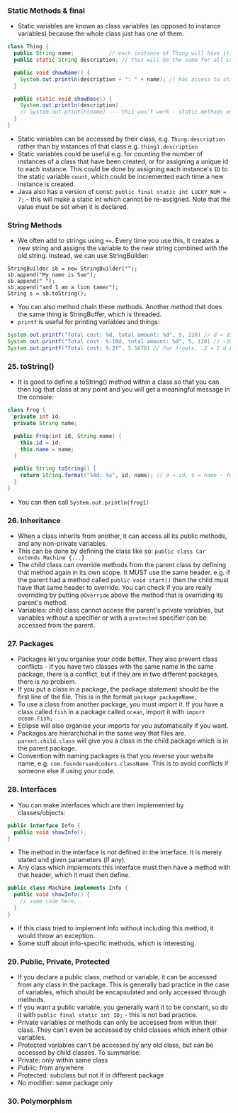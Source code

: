 ### Static Methods & final
* Static variables are known as class variables (as opposed to instance variables) because the whole class just has one of them. 
```java
class Thing {
  public String name;           // each instance of Thing will have its own name
  public static String description; // this will be the same for all instances of Thing

  public void showName() {
    System.out.println(description + ": " + name); // has access to static and non-static variables.
  }

  public static void showDesc() {
    System.out.println(description)
    // System.out.println(name) --- this won't work - static methods only have access to static variables.
  }
}
```
* Static variables can be accessed by their class, e.g. `Thing.description` rather than by instances of that class e.g. `thing1.description`
* Static variables could be useful e.g. for counting the number of instances of a class that have been created, or for assigning a unique id to each instance. This could be done by assigning each instance's `ID` to the static variable `count`, which could be incremented each time a new instance is created.
* Java also has a version of const: `public final static int LUCKY_NUM = 7;` - this will make a static int which cannot be re-assigned. Note that the value must be set when it is declared.

### String Methods
* We often add to strings using `+=`. Every time you use this, it creates a new string and assigns the variable to the new string combined with the old string. Instead, we can use StringBuilder:
```
StringBuilder sb = new StringBuilder("");
sb.append("My name is Sue");
sb.append(" ");
sb.append("and I am a lion tamer");
String s = sb.toString();
```
* You can also method chain these methods. Another method that does the same thing is StringBuffer, which is threaded.
* `printf` is useful for printing variables and things: 
```java
System.out.printf("Total cost: %d, total amount: %d", 5, 120) // d = digit
System.out.printf("Total cost: %-10d, total amount: %d", 5, 120) // -10 = field 10 chars wide
System.out.printf("Total cost: %.2f", 5.5678) // for floats, .2 = 2 d.p.
```

### 25. toString()
* It is good to define a toString() method within a class so that you can then log that class at any point and you will get a meaningful message in the console:
```java
class Frog {
  private int id;
  private String name;

  public Frog(int id, String name) {
    this.id = id;
    this.name = name;
  }

  public String toString() {
    return String.format("%4d: %s", id, name); // d = id, s = name - formatted strings!
  }
}
```
* You can then call `System.out.println(frog1)` 

### 26. Inheritance
* When a class inherits from another, it can access all its public methods, and any non-private variables.
* This can be done by defining the class like so: `public class Car extends Machine {...}`
* The child class can override methods from the parent class by defining that method again in its own scope. It MUST use the same header. e.g. if the parent had a method called `public void start()` then the child must have that same header to override. You can check if you are really overriding by putting `@Override` above the method that is overriding its parent's method.
* Variables: child class cannot access the parent's private variables, but variables without a specifier or with a `protected` specifier can be accessed from the parent.

### 27. Packages
* Packages let you organise your code better. They also prevent class conflicts - if you have two classes with the same name in the same package, there is a conflict, but if they are in two different packages, there is no problem.
* If you put a class in a package, the package statement should be the first line of the file. This is in the format `package packageName;`
* To use a class from another package, you must import it. If you have a class called `fish` in a package called `ocean`, import it with `import ocean.Fish;`
* Eclipse will also organise your imports for you automatically if you want.
* Packages are hierarchichal in the same way that files are. `parent.child.class` will give you a class in the child package which is in the parent package.
* Convention with naming packages is that you reverse your website name, e.g. `com.foundersandcoders.className`. This is to avoid conflicts if someone else if using your code.

### 28. Interfaces
* You can make interfaces which are then implemented by classes/objects:
```java
public interface Info {
  public void showInfo();
}
```
* The method in the interface is not defined in the interface. It is merely stated and given parameters (if any).
* Any class which *implements* this interface must then have a method with that header, which it must then define.
```java
public class Machine implements Info {
  public void showInfo() {
    // some code here...
  }
}
```
* If this class tried to implement Info without including this method, it would throw an exception.
* Some stuff about info-specific methods, which is interesting.

### 29. Public, Private, Protected
* If you declare a public class, method or variable, it can be accessed from any class in the package. This is generally bad practice in the case of variables, which should be encapsulated and only accessed through methods.
* If you want a public variable, you generally want it to be constant, so do it with `public final static int ID;` - this is not bad practice.
* Private variables or methods can only be accessed from within their class. They can't even be accessed by child classes which inherit other variables.
* Protected variables can't be accessed by any old class, but can be accessed by child classes. To summarise:
* Private: only within same class
* Public: from anywhere
* Protected: subclass but not if in different package
* No modifier: same package only

### 30. Polymorphism

